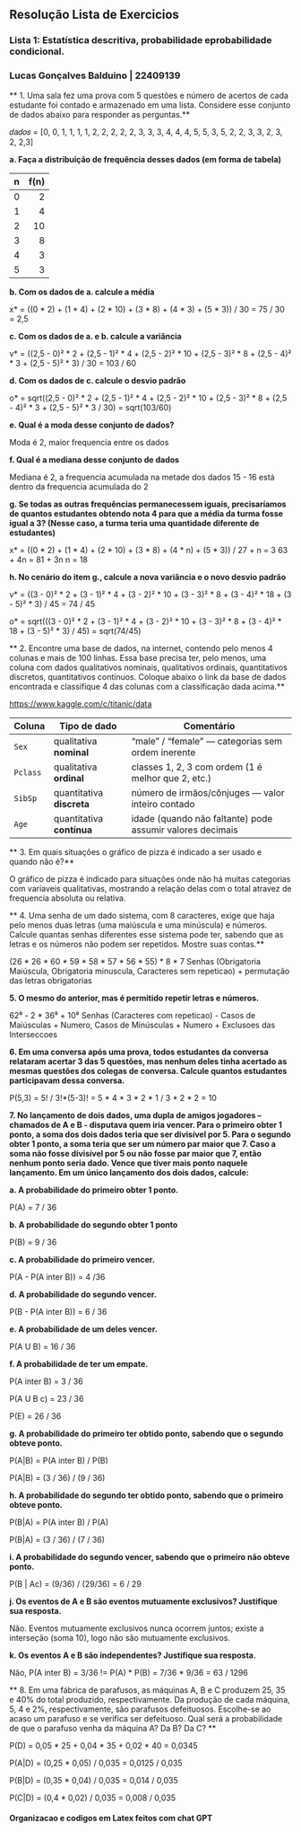 ## Resolução Lista de Exercicios
### Lista 1: Estatística descritiva, probabilidade eprobabilidade condicional.
### Lucas Gonçalves Balduino | 22409139


** 1. Uma sala fez uma prova com 5 questões e número de acertos de cada estudante
foi contado e armazenado em uma lista. Considere esse conjunto de dados abaixo
para responder as perguntas.**

𝑑𝑎𝑑𝑜𝑠 = [0, 0, 1, 1, 1, 1, 2, 2, 2, 2, 2, 3, 3, 3, 4, 4, 4, 5, 5, 3, 5, 2, 2, 3, 3, 2, 3, 2, 2,3]

**a. Faça a distribuição de frequência desses dados (em forma de tabela)**

| n  | f(n) |
| :- | ---: |
| 0  |    2 |
| 1  |    4 |
| 2  |   10 |
| 3  |    8 |
| 4  |    3 |
| 5  |    3 |

**b. Com os dados de a. calcule a média**

x* = ((0 * 2) + (1 * 4) + (2 * 10) + (3 * 8) + (4 * 3) + (5 * 3)) / 30 = 75 / 30 = 2,5

**c. Com os dados de a. e b. calcule a variância**

v* = ((2,5 - 0)² * 2 + (2,5 - 1)² * 4 + (2,5 - 2)² * 10 + (2,5 - 3)² * 8 + (2,5 - 4)² * 3 + (2,5 - 5)² * 3) / 30 =  103 / 60

**d. Com os dados de c. calcule o desvio padrão**

o* = sqrt((2,5 - 0)² * 2 + (2,5 - 1)² * 4 + (2,5 - 2)² * 10 + (2,5 - 3)² * 8 + (2,5 - 4)² * 3 + (2,5 - 5)² * 3 / 30) = sqrt(103/60)

**e. Qual é a moda desse conjunto de dados?**

Moda é 2, maior frequencia entre os dados

**f. Qual é a mediana desse conjunto de dados**

Mediana é 2, a frequencia acumulada na metade dos dados 15 - 16 está dentro da frequencia acumulada do 2

**g. Se todas as outras frequências permanecessem iguais, precisaríamos de
quantos estudantes obtendo nota 4 para que a média da turma fosse igual a 3?
(Nesse caso, a turma teria uma quantidade diferente de estudantes)**

x* = ((0 * 2) + (1 * 4) + (2 * 10) + (3 * 8) + (4 * n) + (5 * 3)) / 27 + n  = 3 
63 + 4n = 81 + 3n 
n = 18

**h. No cenário do item g., calcule a nova variância e o novo desvio padrão**

v* = ((3 - 0)² * 2 + (3 - 1)² * 4 + (3 - 2)² * 10 + (3 - 3)² * 8 + (3 - 4)² * 18 + (3 - 5)² * 3) / 45 = 74 / 45

o* = sqrt(((3 - 0)² * 2 + (3 - 1)² * 4 + (3 - 2)² * 10 + (3 - 3)² * 8 + (3 - 4)² * 18 + (3 - 5)² * 3) / 45) = sqrt(74/45)

** 2. Encontre uma base de dados, na internet, contendo pelo menos 4 colunas e mais
de 100 linhas. Essa base precisa ter, pelo menos, uma coluna com dados
qualitativos nominais, qualitativos ordinais, quantitativos discretos, quantitativos
contínuos. Coloque abaixo o link da base de dados encontrada e classifique 4 das
colunas com a classificação dada acima.**

https://www.kaggle.com/c/titanic/data

| Coluna   | Tipo de dado              | Comentário                                                |
| -------- | ------------------------- | --------------------------------------------------------- |
| `Sex`    | qualitativa **nominal**   | “male” / “female” — categorias sem ordem inerente         |
| `Pclass` | qualitativa **ordinal**   | classes 1, 2, 3 com ordem (1 é melhor que 2, etc.)        |
| `SibSp`  | quantitativa **discreta** | número de irmãos/cônjuges — valor inteiro contado         |
| `Age`    | quantitativa **contínua** | idade (quando não faltante) pode assumir valores decimais |


** 3. Em quais situações o gráfico de pizza é indicado a ser usado e quando não é?**

O gráfico de pizza é indicado para situações onde não há muitas categorias com variaveis qualitativas, mostrando a relação delas com o total atravez de frequencia absoluta ou relativa.


** 4. Uma senha de um dado sistema, com 8 caracteres, exige que haja pelo menos duas
letras (uma maiúscula e uma minúscula) e números. Calcule quantas senhas
diferentes esse sistema pode ter, sabendo que as letras e os números não podem
ser repetidos. Mostre suas contas.**

(26 * 26 * 60 * 59 * 58 * 57 * 56 * 55) * 8 * 7
Senhas (Obrigatoria Maiúscula, Obrigatoria minuscula, Caracteres sem repeticao) + permutação das letras obrigatorias

**5. O mesmo do anterior, mas é permitido repetir letras e números.**

62⁸ - 2 * 36⁸ + 10⁸
Senhas (Caracteres com repeticao) - Casos de Maiúsculas + Numero, Casos de Minúsculas + Numero + Exclusoes das Interseccoes 

**6. Em uma conversa após uma prova, todos estudantes da conversa relataram acertar
3 das 5 questões, mas nenhum deles tinha acertado as mesmas questões dos
colegas de conversa. Calcule quantos estudantes participavam dessa conversa.**

P(5,3) = 5! / 3!*(5-3)! = 5 * 4 * 3 * 2 * 1 / 3 * 2 * 2 = 10

**7. No lançamento de dois dados, uma dupla de amigos jogadores – chamados de A
e B - disputava quem iria vencer. Para o primeiro obter 1 ponto, a soma dos dois
dados teria que ser divisível por 5. Para o segundo obter 1 ponto, a soma teria que
ser um número par maior que 7. Caso a soma não fosse divisível por 5 ou não
fosse par maior que 7, então nenhum ponto seria dado. Vence que tiver mais ponto
naquele lançamento. Em um único lançamento dos dois dados, calcule:**

**a. A probabilidade do primeiro obter 1 ponto.**

P(A) = 7 / 36

**b. A probabilidade do segundo obter 1 ponto**

P(B) = 9 / 36

**c. A probabilidade do primeiro vencer.**

P(A - P(A inter B)) = 4 /36

**d. A probabilidade do segundo vencer.**

P(B - P(A inter B)) = 6 / 36

**e. A probabilidade de um deles vencer.**

P(A U B) = 16 / 36

**f. A probabilidade de ter um empate.**

P(A inter B) = 3 / 36

P(A U B c) = 23 / 36

P(E) = 26 / 36

**g. A probabilidade do primeiro ter obtido ponto, sabendo que o segundo obteve ponto.**

P(A|B) = P(A inter B) / P(B)

P(A|B) = (3 / 36) / (9 / 36)

**h. A probabilidade do segundo ter obtido ponto, sabendo que o primeiro obteve ponto.**

P(B|A) = P(A inter B) / P(A)

P(B|A) = (3 / 36) / (7 / 36)

**i. A probabilidade do segundo vencer, sabendo que o primeiro não obteve ponto.**

P(B | Ac) = (9/36) / (29/36) = 6 / 29

**j. Os eventos de A e B são eventos mutuamente exclusivos? Justifique sua resposta.**

Não. Eventos mutuamente exclusivos nunca ocorrem juntos; existe a interseção (soma 10), logo não são mutuamente exclusivos.

**k. Os eventos A e B são independentes? Justifique sua resposta.**

Não, P(A inter B) = 3/36 != P(A) * P(B) = 7/36 * 9/36 = 63 / 1296


** 8. Em uma fábrica de parafusos, as máquinas A, B e C produzem 25, 35 e 40% do 
total produzido, respectivamente. Da produção de cada máquina, 5, 4 e 2%, 
respectivamente, são parafusos defeituosos. Escolhe-se ao acaso um parafuso e se 
verifica ser defeituoso. Qual será a probabilidade de que o parafuso venha da 
máquina A? Da B? Da C? **

P(D) = 0,05 * 25 + 0,04 * 35 + 0,02 * 40 = 0,0345

P(A|D) = (0,25 * 0,05) / 0,035 = 0,0125 / 0,035

P(B|D) = (0,35 * 0,04) / 0,035 = 0,014 / 0,035

P(C|D) = (0,4 * 0,02) / 0,035 = 0,008 / 0,035

#### Organizacao e codigos em Latex feitos com chat GPT